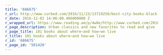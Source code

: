 ```yaml
---
title: '686675'
r_url: http://www.curbed.com/2016/11/23/13719250/best-city-books-black-friday-cyber-monday
r_date: 2016-12-02 14:06:00.406000000 Z
r_wrapped_url: https://www.reading.am/p/4w8e/http://www.curbed.com/2016/11/23/13719250/best-city-books-black-friday-cyber-monday
r_page_description: Urban classics and new favorites to read and give
r_page_title: 101 books about where—and how—we live
r_title: 101 books about where—and how—we live
r_id: '686675'
r_page_id: '501420'
---
```



